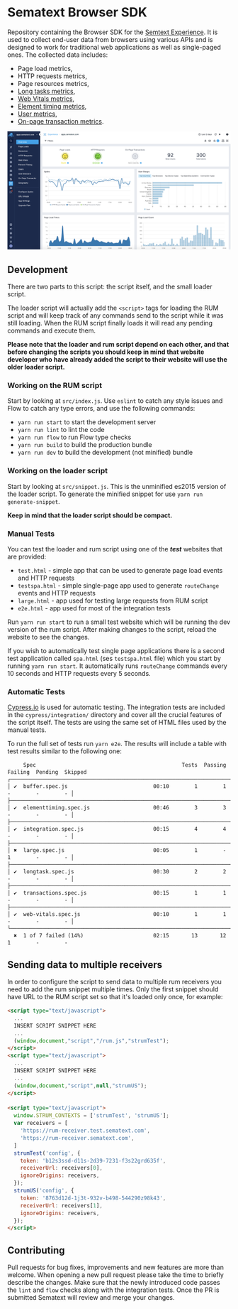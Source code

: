 # Sematext Browser SDK
Repository containing the Browser SDK for the [Semtext Experience](https://sematext.com/experience/). It is used to collect end-user data from browsers using various APIs and is designed to work for traditional web applications as well as single-paged ones. The collected data includes:

 - Page load metrics,
 - HTTP requests metrics,
 - Page resources metrics,
 - [Long tasks metrics](https://sematext.com/docs/experience/longtasks/),
 - [Web Vitals metrics](https://sematext.com/docs/experience/webvitals/),
 - [Element timing metrics](https://sematext.com/docs/experience/element-timing/),
 - [User metrics](https://sematext.com/docs/experience/user-identification/),
 - [On-page transaction metrics](https://sematext.com/docs/experience/on-page-transaction/).

![Sematext Cloud Experience](docs/images/sematext_cloud_experience_overview.png) 

## Development

There are two parts to this script: the script itself, and the small loader
script. 

The loader script will actually add the `<script>` tags for loading the
RUM script and will keep track of any commands send to the script while it was
still loading. When the RUM script finally loads it will read any pending
commands and execute them.

**Please note that the loader and rum script depend on each other, and that
before changing the scripts you should keep in mind that website
developer who have already added the script to their website will use the older
loader script.**

### Working on the RUM script

Start by looking at `src/index.js`. Use `eslint` to catch any style issues and
Flow to catch any type errors, and use the following commands:

 - `yarn run start` to start the development server
 - `yarn run lint` to lint the code
 - `yarn run flow` to run Flow type checks
 - `yarn run build` to build the production bundle
 - `yarn run dev` to build the development (not minified) bundle

### Working on the loader script

Start by looking at `src/snippet.js`. This is the unminified es2015 version of
the loader script. To generate the minified snippet for use `yarn run generate-snippet`.

**Keep in mind that the loader script should be compact.**

### Manual Tests

You can test the loader and rum script using one of the ***test*** websites that are provided:

 - `test.html` - simple app that can be used to generate page load events and HTTP requests 
 - `testspa.html` - simple single-page app used to generate `routeChange` events and HTTP requests 
 - `large.html` - app used for testing large requests from RUM script
 - `e2e.html` - app used for most of the integration tests 

Run `yarn run start` to run a small test website which will be running the dev
version of the rum script. After making changes to the script, reload the
website to see the changes. 

If you wish to automatically test single page applications there is a second test application
called `spa.html` (ses `testspa.html` file) which you start by running `yarn run start`. It 
automatically runs `routeChange` commands every 10 seconds and HTTP requests every 5 seconds.

### Automatic Tests

[Cypress.io](https://www.cypress.io) is used for automatic testing. The integration
tests are included in the `cypress/integration/` directory and cover all the crucial
features of the script itself. The tests are using the same set of HTML files used 
by the manual tests.  

To run the full set of tests run `yarn e2e`. The results will include a table with test
results similar to the following one:

```
     Spec                                              Tests  Passing  Failing  Pending  Skipped
┌────────────────────────────────────────────────────────────────────────────────────────────────┐
│ ✔  buffer.spec.js                           00:10        1        1        -        -        - │
├────────────────────────────────────────────────────────────────────────────────────────────────┤
│ ✔  elementtiming.spec.js                    00:46        3        3        -        -        - │
├────────────────────────────────────────────────────────────────────────────────────────────────┤
│ ✔  integration.spec.js                      00:15        4        4        -        -        - │
├────────────────────────────────────────────────────────────────────────────────────────────────┤
│ ✖  large.spec.js                            00:05        1        -        1        -        - │
├────────────────────────────────────────────────────────────────────────────────────────────────┤
│ ✔  longtask.spec.js                         00:30        2        2        -        -        - │
├────────────────────────────────────────────────────────────────────────────────────────────────┤
│ ✔  transactions.spec.js                     00:15        1        1        -        -        - │
├────────────────────────────────────────────────────────────────────────────────────────────────┤
│ ✔  web-vitals.spec.js                       00:10        1        1        -        -        - │
└────────────────────────────────────────────────────────────────────────────────────────────────┘
  ✖  1 of 7 failed (14%)                      02:15       13       12        1        -        -
```

## Sending data to multiple receivers 

In order to configure the script to send data to multiple rum receivers you
need to add the rum snippet multiple times. Only the first snippet should have
URL to the RUM script set so that it's loaded only once, for example:

```html
<script type="text/javascript">
  ...
  INSERT SCRIPT SNIPPET HERE
  ...
  (window,document,"script","/rum.js","strumTest");
</script>
<script type="text/javascript">
  ...
  INSERT SCRIPT SNIPPET HERE
  ...
  (window,document,"script",null,"strumUS");
</script>

<script type="text/javascript">
  window.STRUM_CONTEXTS = ['strumTest', 'strumUS'];
  var receivers = [
    'https://rum-receiver.test.sematext.com',
    'https://rum-receiver.sematext.com',
  ]
  strumTest('config', {
    token: 'b12s3ssd-d11s-2d39-7231-f3s22grd635f',
    receiverUrl: receivers[0],
    ignoreOrigins: receivers,
  });
  strumUS('config', {
    token: '8763d12d-1j3t-932v-b498-544290z98k43',
    receiverUrl: receivers[1],
    ignoreOrigins: receivers,
  });
</script>
```

## Contributing

Pull requests for bug fixes, improvements and new features are more than welcome. When opening a new pull request please take the time to briefly describe the changes. Make sure that the newly introduced code passes the `lint` and `flow` checks along with the integration tests. Once the PR is submitted Sematext will review and merge your changes.